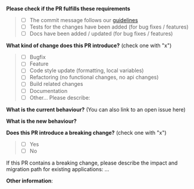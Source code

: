 **Please check if the PR fulfills these requirements**

> - [ ] The commit message follows our [guidelines](https://github.com/Alfresco/alfresco-ng2-components/wiki/Commit-format)
> - [ ] Tests for the changes have been added (for bug fixes / features)
> - [ ] Docs have been added / updated (for bug fixes / features)

<!--
 Before submitting your PR, please check that your code follows our contribution guidelines:
 https://github.com/Alfresco/alfresco-ng2-components/wiki/Code-contribution-acceptance-criteria
 -->

**What kind of change does this PR introduce?** (check one with "x")

> - [ ] Bugfix
> - [ ] Feature
> - [ ] Code style update (formatting, local variables)
> - [ ] Refactoring (no functional changes, no api changes)
> - [ ] Build related changes
> - [ ] Documentation
> - [ ] Other... Please describe:


**What is the current behaviour?** (You can also link to an open issue here)



**What is the new behaviour?**



**Does this PR introduce a breaking change?** (check one with "x")

> - [ ] Yes
> - [ ] No


If this PR contains a breaking change, please describe the impact and migration path for existing applications: ...

**Other information**:
